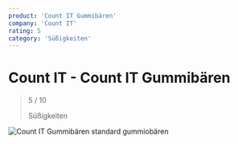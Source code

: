 ```yaml
---
product: 'Count IT Gummibären'
company: 'Count IT'
rating: 5
category: 'Süßigkeiten'
---
```


# Count IT - Count IT Gummibären
>
> 5 / 10
>
> Süßigkeiten

![Count IT Gummibären](./assets/count-it-count-it-gummibären-8829a3af-fa71-4736-82ce-5f8f5ffa1ad0.jpg)
standard gummiobären
